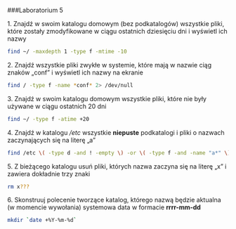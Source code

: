 ###Laboratorium 5

1\.  Znajdź w swoim katalogu domowym (bez podkatalogów) wszystkie pliki, które zostały zmodyfikowane 
w ciągu ostatnich dziesięciu dni i wyświetl ich nazwy
```sh
find ~/ -maxdepth 1 -type f -mtime -10
```
2\. Znajdź wszystkie pliki zwykłe w systemie, które mają w nazwie ciąg znaków „conf” i wyświetl ich nazwy na ekranie
```sh
find / -type f -name *conf* 2> /dev/null
```
3\. Znajdź w swoim katalogu domowym wszystkie pliki, które nie były używane w ciągu ostatnich 20 dni
```sh
find ~/ -type f -atime +20
```
4\. Znajdź w katalogu */etc* wszystkie **niepuste** podkatalogi i pliki o nazwach zaczynających się na literę „a”
```sh
find /etc \( -type d -and ! -empty \) -or \( -type f -and -name "a*" \) 2> /dev/null
```

5\. Z bieżącego katalogu usuń pliki, których nazwa zaczyna się na literę „x” i zawiera dokładnie trzy znaki
```sh
rm x???
```
6\. Skonstruuj polecenie tworzące katalog, którego nazwą będzie aktualna (w momencie wywołania) 
systemowa data w formacie **rrrr-mm-dd**
```sh
mkdir `date +%Y-%m-%d`
```
